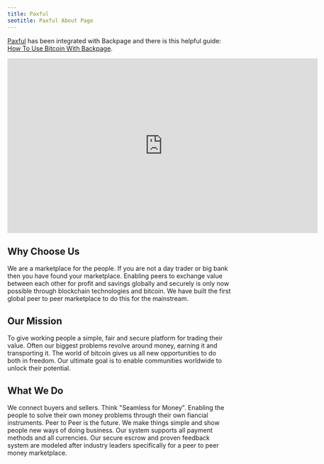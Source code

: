 ```yaml
---
title: Paxful
seotitle: Paxful About Page
---
```


<a href="http://geni.us/paxful">Paxful</a> has been integrated with Backpage and there is this helpful guide: <a href="/how-to-use-bitcoin-with-backpage/">How To Use Bitcoin With Backpage</a>.

<center><iframe width="700" height="394" src="https://www.youtube.com/embed/MRcA01xt2L0" frameborder="0" allowfullscreen></iframe></center>

<h2>Why Choose Us</h2>

<p>We are a marketplace for the people. If you are not a day trader or big bank then you have found your marketplace. Enabling peers to exchange value between each other for profit and savings globally and securely is only now possible through blockchain technologies and bitcoin. We have built the first global peer to peer marketplace to do this for the mainstream.

<h2>Our Mission</h2>

<p>To give working people a simple, fair and secure platform for trading their value. Often our biggest problems revolve around money, earning it and transporting it. The world of bitcoin gives us all new opportunities to do both in freedom. Our ultimate goal is to enable communities worldwide to unlock their potential.

<h2>What We Do</h2>

<p>We connect buyers and sellers. Think "Seamless for Money". Enabling the people to solve their own money problems through their own fiancial instruments. Peer to Peer is the future. We make things simple and show people new ways of doing business. Our system supports all payment methods and all currencies. Our secure escrow and proven feedback system are modeled after industry leaders specifically for a peer to peer money marketplace.
